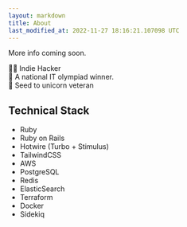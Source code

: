 ```yaml
---
layout: markdown
title: About
last_modified_at: 2022-11-27 18:16:21.107098 UTC
---
```


More info coming soon.

🦹‍♂️  Indie Hacker<br>
🧠  A national IT olympiad winner.<br>
🦄  Seed to unicorn veteran<br>

## Technical Stack

* Ruby
* Ruby on Rails
* Hotwire (Turbo + Stimulus)
* TailwindCSS
* AWS
* PostgreSQL
* Redis
* ElasticSearch
* Terraform
* Docker
* Sidekiq
